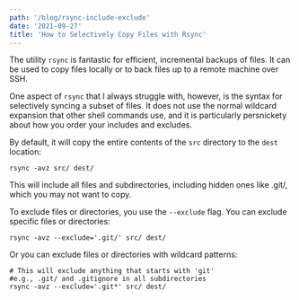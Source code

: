```yaml
---
path: '/blog/rsync-include-exclude'
date: '2021-09-27'
title: 'How to Selectively Copy Files with Rsync'
---
```


The utility `rsync` is fantastic for efficient, incremental backups of files. It can be used to copy files locally or to back files up to a remote machine over SSH.

One aspect of `rsync` that I always struggle with, however, is the syntax for selectively syncing a subset of files. It does not use the normal wildcard expansion that other shell commands use, and it is particularly persnickety about how you order your includes and excludes.

By default, it will copy the entire contents of the `src` directory to the `dest` location:

```
rsync -avz src/ dest/
```

This will include all files and subdirectories, including hidden ones like .git/, which you may not want to copy.


To exclude files or directories, you use the `--exclude` flag. You can exclude specific files or directories:

```
rsync -avz --exclude='.git/' src/ dest/
```

Or you can exclude files or directories with wildcard patterns:

```
# This will exclude anything that starts with 'git'
#e.g., .git/ and .gitignore in all subdirectories
rsync -avz --exclude='.git*' src/ dest/
```
